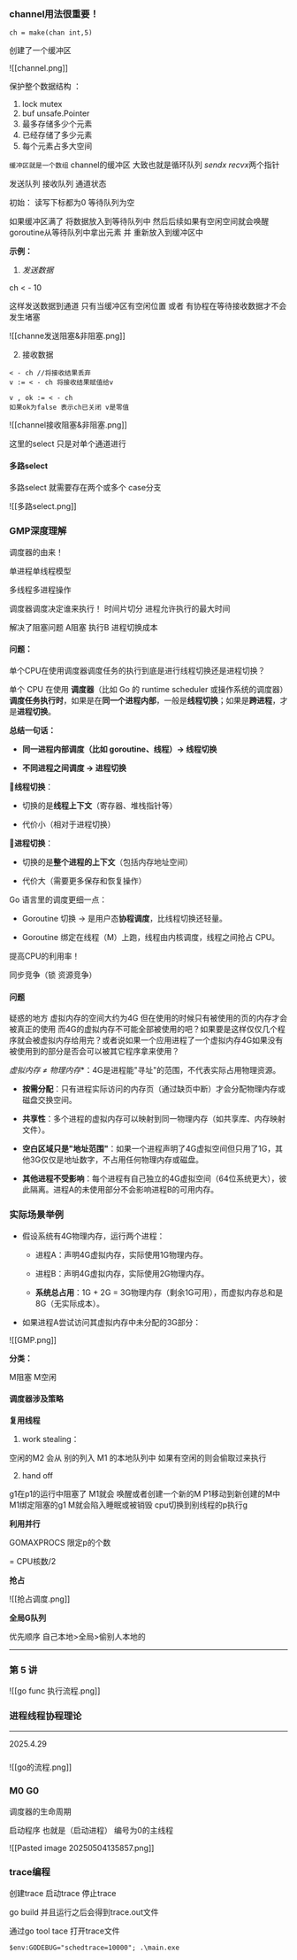 
### channel用法很重要！

`ch = make(chan int,5)`

创建了一个缓冲区

![[channel.png]]


保护整个数据结构 ：

1. lock mutex
2. buf unsafe.Pointer
3. 最多存储多少个元素
4. 已经存储了多少元素
5. 每个元素占多大空间

`缓冲区就是一个数组`  channel的缓冲区 大致也就是循环队列   *sendx recvx*两个指针

发送队列 
接收队列
通道状态

初始：
读写下标都为0
等待队列为空

如果缓冲区满了 将数据放入到等待队列中 然后后续如果有空闲空间就会唤醒goroutine从等待队列中拿出元素 并 重新放入到缓冲区中

**示例：**

1. *发送数据*

ch < - 10 

这样发送数据到通道 只有当缓冲区有空闲位置 或者 有协程在等待接收数据才不会发生堵塞

![[channe发送阻塞&非阻塞.png]]


2. 接收数据

~~~
< - ch //将接收结果丢弃
v := < - ch 将接收结果赋值给v

v , ok := < - ch
如果ok为false 表示ch已关闭 v是零值

~~~


![[channel接收阻塞&非阻塞.png]]



这里的select 只是对单个通道进行

#### 多路select

多路select 就需要存在两个或多个 case分支


![[多路select.png]]




### GMP深度理解

调度器的由来！

单进程单线程模型

多线程多进程操作

调度器调度决定谁来执行！ 时间片切分 进程允许执行的最大时间 

解决了阻塞问题 A阻塞 执行B  进程切换成本

#### 问题：

单个CPU在使用调度器调度任务的执行到底是进行线程切换还是进程切换？

单个 CPU 在使用 **调度器**（比如 Go 的 runtime scheduler 或操作系统的调度器）**调度任务执行时**，如果是在**同一个进程内部**，一般是**线程切换**；如果是**跨进程**，才是**进程切换**。

**总结一句话：**

- **同一进程内部调度（比如 goroutine、线程）→ 线程切换**
    
- **不同进程之间调度 → 进程切换**

🔹**线程切换**：

- 切换的是**线程上下文**（寄存器、堆栈指针等）
    
- 代价小（相对于进程切换）

🔹**进程切换**：

- 切换的是**整个进程的上下文**（包括内存地址空间）
    
- 代价大（需要更多保存和恢复操作）

Go 语言里的调度更细一点：

- Goroutine 切换 → 是用户态**协程调度**，比线程切换还轻量。
    
- Goroutine 绑定在线程（M）上跑，线程由内核调度，线程之间抢占 CPU。

 提高CPU的利用率！


同步竞争（锁 资源竞争）



#### 问题

疑惑的地方 虚拟内存的空间大约为4G 但在使用的时候只有被使用的页的内存才会被真正的使用 而4G的虚拟内存不可能全部被使用的吧？如果要是这样仅仅几个程序就会被虚拟内存给用完？或者说如果一个应用进程了一个虚拟内存4G如果没有被使用到的部分是否会可以被其它程序拿来使用？




*虚拟内存 ≠ 物理内存**：4G是进程能"寻址"的范围，不代表实际占用物理资源。

- **按需分配**：只有进程实际访问的内存页（通过缺页中断）才会分配物理内存或磁盘交换空间。

- **共享性**：多个进程的虚拟内存可以映射到同一物理内存（如共享库、内存映射文件）。


- **空白区域只是"地址范围"**：如果一个进程声明了4G虚拟空间但只用了1G，其他3G仅仅是地址数字，不占用任何物理内存或磁盘。
    
- **其他进程不受影响**：每个进程有自己独立的4G虚拟空间（64位系统更大），彼此隔离。进程A的未使用部分不会影响进程B的可用内存。

### **实际场景举例**

- 假设系统有4G物理内存，运行两个进程：
    
    - 进程A：声明4G虚拟内存，实际使用1G物理内存。
        
    - 进程B：声明4G虚拟内存，实际使用2G物理内存。
        
    - **系统总占用**：1G + 2G = 3G物理内存（剩余1G可用），而虚拟内存总和是8G（无实际成本）。
        
- 如果进程A尝试访问其虚拟内存中未分配的3G部分：

![[GMP.png]]


**分类：**

M阻塞 
M空闲

#### 调度器涉及策略

**复用线程**  

1. work stealing：

空闲的M2 会从 别的列入 M1 的本地队列中 如果有空闲的则会偷取过来执行


2. hand off 

g1在p1的运行中阻塞了   M1就会 唤醒或者创建一个新的M  P1移动到新创建的M中   M1绑定阻塞的g1 M就会陷入睡眠或被销毁 cpu切换到别线程的p执行g


**利用并行**

GOMAXPROCS 限定p的个数

= CPU核数/2


**抢占**

 ![[抢占调度.png]]




**全局G队列**

优先顺序 自己本地>全局>偷别人本地的


---

### 第 5 讲


![[go func 执行流程.png]]



  
###  进程线程协程理论


---

2025.4.29

### 


![[go的流程.png]]


### M0 G0

调度器的生命周期

启动程序 也就是（启动进程） 编号为0的主线程

![[Pasted image 20250504135857.png]]



### trace编程

创建trace 启动trace 停止trace

go build 并且运行之后会得到trace.out文件

通过go tool tace 打开trace文件 

`$env:GODEBUG="schedtrace=10000"; .\main.exe`



 